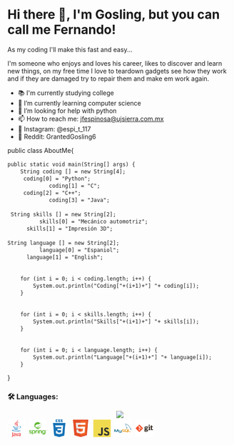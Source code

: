 # Hi there 👋, I'm Gosling, but you can call me Fernando!

As my coding I'll make this fast and easy...

I'm someone who enjoys and loves his career, likes to discover and learn new things, on my free time I love to teardown gadgets
see how they work and if they are damaged try to repair them and make em work again. 

- 📚 I'm currently studying college 
- 🌱 I’m currently learning computer science 
- 🤔 I’m looking for help with python 
- 📫 How to reach me: jfespinosa@ujsierra.com.mx
- 📸 Instagram: @espi_t_117
- 🤖 Reddit: GrantedGosling6


public class AboutMe{
    
    public static void main(String[] args) {
        String coding [] = new String[4];
		 coding[0] = "Python";
                 coding[1] = "C";
		 coding[2] = "C++";
                 coding[3] = "Java";
		 
	 String skills [] = new String[2];
	          skills[0] = "Mecánico automotriz";
		  skills[1] = "Impresión 3D";
		  
	String language [] = new String[2];
	          language[0] = "Espaniol";
		  language[1] = "English";
		  

        for (int i = 0; i < coding.length; i++) {
            System.out.println("Coding["+(i+1)+"] "+ coding[i]);
        }
	
	
        for (int i = 0; i < skills.length; i++) {
            System.out.println("Skills["+(i+1)+"] "+ skills[i]);
        }
	
	
        for (int i = 0; i < language.length; i++) {
            System.out.println("Language["+(i+1)+"] "+ language[i]);
        }

}

### :hammer_and_wrench: Languages:

<div id="header" align="center">
  <img src="https://media.giphy.com/media/Uqw7f8I9UDiuE2tu1H/giphy.gif" width="100"/>
</div>

<div>
  <img src="https://github.com/devicons/devicon/blob/master/icons/java/java-original-wordmark.svg" title="Java" alt="Java" width="40" height="40"/>&nbsp;
  <img src="https://github.com/devicons/devicon/blob/master/icons/spring/spring-original-wordmark.svg" title="Spring" alt="Spring" width="40" height="40"/>&nbsp;
  <img src="https://github.com/devicons/devicon/blob/master/icons/css3/css3-plain-wordmark.svg"  title="CSS3" alt="CSS" width="40" height="40"/>&nbsp;
  <img src="https://github.com/devicons/devicon/blob/master/icons/html5/html5-original.svg" title="HTML5" alt="HTML" width="40" height="40"/>&nbsp;
  <img src="https://github.com/devicons/devicon/blob/master/icons/javascript/javascript-original.svg" title="JavaScript" alt="JavaScript" width="40" height="40"/>&nbsp;
  <img src="https://github.com/devicons/devicon/blob/master/icons/mysql/mysql-original-wordmark.svg" title="MySQL"  alt="MySQL" width="40" height="40"/>&nbsp;
  <img src="https://github.com/devicons/devicon/blob/master/icons/git/git-original-wordmark.svg" title="Git" **alt="Git" width="40" height="40"/>
</div>
<!--
**GrantedGosling6/GrantedGosling6** is a ✨ _special_ ✨ repository because its `README.md` (this file) appears on your GitHub profile.

Here are some ideas to get you started:

- 🔭 I’m currently working on ...
- 🌱 I’m currently learning ...
- 👯 I’m looking to collaborate on ...
- 🤔 I’m looking for help with ...
- 💬 Ask me about ...
- 📫 How to reach me: ...
- 😄 Pronouns: ...
- ⚡ Fun fact: ...
-->
